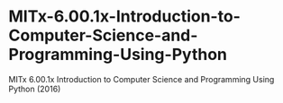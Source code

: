 # MITx-6.00.1x-Introduction-to-Computer-Science-and-Programming-Using-Python
MITx 6.00.1x Introduction to Computer Science and Programming Using Python (2016)
